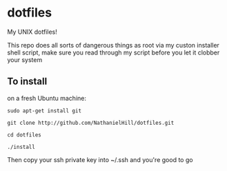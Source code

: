# dotfiles
My UNIX dotfiles!

This repo does all sorts of dangerous things as root via my custon installer shell script, make sure you read through my script before you let it clobber your system

## To install

on a fresh Ubuntu machine:

`sudo apt-get install git`

`git clone http://github.com/NathanielHill/dotfiles.git`

`cd dotfiles`

`./install`


Then copy your ssh private key into ~/.ssh and you're good to go
